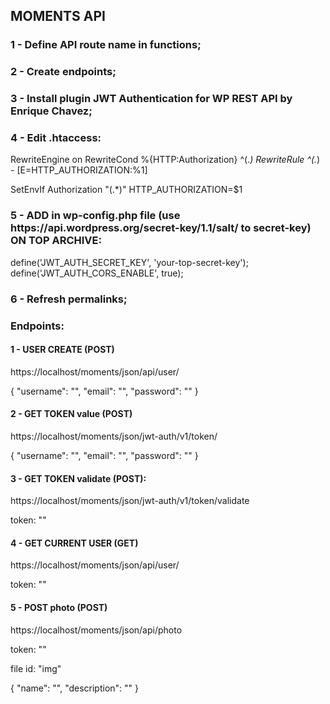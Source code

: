 <h2> MOMENTS API</h2>

<h3> 1 - Define API route name in functions;</h3>

<h3> 2 - Create endpoints;</h3>

<h3> 3 - Install plugin JWT Authentication for WP REST API by Enrique Chavez;</h3>

<h3> 4 - Edit .htaccess:</h3>

RewriteEngine on
RewriteCond %{HTTP:Authorization} ^(._)
RewriteRule ^(._) - [E=HTTP_AUTHORIZATION:%1]

SetEnvIf Authorization "(.\*)" HTTP_AUTHORIZATION=$1

<h3> 5 - ADD in wp-config.php file (use https://api.wordpress.org/secret-key/1.1/salt/ to secret-key) ON TOP ARCHIVE:</h3>

define('JWT_AUTH_SECRET_KEY', 'your-top-secret-key');
define('JWT_AUTH_CORS_ENABLE', true);

<h3> 6 - Refresh permalinks;</h3>

<h3> Endpoints:</h3>
<h4>1 - USER CREATE (POST)</h4>
<p>https://localhost/moments/json/api/user/</p>
<p>
{
"username": "",
"email": "",
"password": ""
}
</p>

<h4>2 - GET TOKEN value (POST)</h4>
<p>https://localhost/moments/json/jwt-auth/v1/token/</p>
<p>
{
"username": "",
"email": "",
"password": ""
}
</p>

<h4>3 - GET TOKEN validate (POST):</h4>
<p>https://localhost/moments/json/jwt-auth/v1/token/validate</p>
<p>token: ""</p>

<h4>4 - GET CURRENT USER (GET)</h4>
<p>https://localhost/moments/json/api/user/</p>
<p>token: ""</p>

<h4>5 - POST photo (POST)</h4>
<p>https://localhost/moments/json/api/photo</p>
<p>
<p>token: ""</p>
<p>file id: "img"</p>
{
"name": "",
"description": ""
}
</p>

